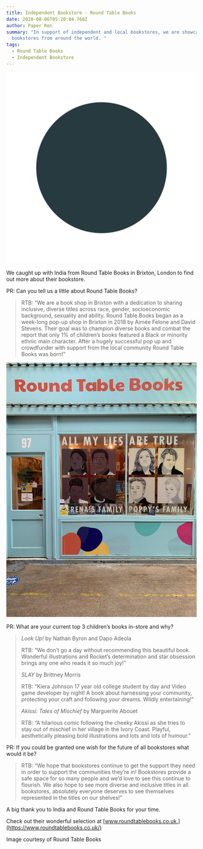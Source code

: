 ```yaml
---
title: Independent Bookstore - Round Table Books
date: 2020-08-06T05:20:04.768Z
author: Paper Ren
summary: "In support of independent and local bookstores, we are showcasing
  bookstores from around the world. "
tags:
  - Round Table Books
  - Independent Bookstore
---
```

![Paper Ren Graphic](/static/img/test.png "Paper Ren Graphic")

We caught up with India from Round Table Books in Brixton, London to find out more about their bookstore.

PR: Can you tell us a little about Round Table Books?

> RTB: “We are a book shop in Brixton with a dedication to sharing inclusive, diverse titles across race, gender, socioeconomic background, sexuality and ability. Round Table Books began as a week-long pop-up shop in Brixton in 2018 by Aimée Felone and David Stevens. Their goal was to champion diverse books and combat the report that only 1% of children’s books featured a Black or minority ethnic main character. After a hugely successful pop up and crowdfunder with support from the local community Round Table Books was born!”

![](/static/img/rtb2.jpg)

PR: What are your current top 3 children’s books in-store and why?

> *Look Up!* by Nathan Byron and Dapo Adeola
>
> RTB: “We don’t go a day without recommending this beautiful book. Wonderful illustrations and Rocket’s determination and star obsession brings any one who reads it so much joy!”
>
> *SLAY* by Brittney Morris
>
> RTB: “Kiera Johnson 17 year old college student by day and Video game developer by night! A book about harnessing your community, protecting your craft and following your dreams. Wildly entertaining!”
>
> *Akissi: Tales of Mischief* by Marguerite Abouet
>
> RTB: “A hilarious comic following the cheeky Akissi as she tries to stay out of mischief in her village in the Ivory Coast. Playful, aesthetically pleasing bold illustrations and lots and lots of humour.”

PR: If you could be granted one wish for the future of all bookstores what would it be?

> RTB: “We hope that bookstores continue to get the support they need in order to support the communities they’re in! Bookstores provide a safe space for so many people and we’d love to see this continue to flourish. We also hope to see more diverse and inclusive titles in all bookstores, absolutely everyone deserves to see themselves represented in the titles on our shelves!”

A big thank you to India and Round Table Books for your time. 

Check out their wonderful selection at [www.roundtablebooks.co.uk.](https://www.roundtablebooks.co.uk/)

[](www.roundtablebooks.co.uk)Image courtesy of Round Table Books